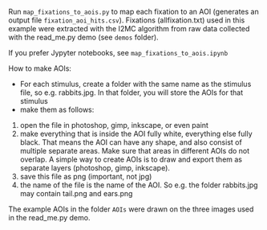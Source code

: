 Run `map_fixations_to_aois.py` to map each fixation to an AOI (generates an output file `fixation_aoi_hits.csv`). Fixations (allfixation.txt) used in this example were extracted with the I2MC algorithm from raw data collected with the read_me.py demo (see `demos` folder).

If you prefer Jypyter notebooks, see `map_fixations_to_aois.ipynb`

How to make AOIs:
- For each stimulus, create a folder with the same name as the stimulus file, so e.g. rabbits.jpg. In that folder, you will store the AOIs for that stimulus
- make them as follows:
1. open the file in photoshop, gimp, inkscape, or even paint
2. make everything that is inside the AOI fully white, everything else fully black. That means the AOI can have any shape, and also consist of multiple separate areas. Make sure that areas in different AOIs do not overlap.
   A simple way to create AOIs is to draw and export them as separate layers (photoshop, gimp, inkscape).
3. save this file as png (important, not jpg)
4. the name of the file is the name of the AOI. So e.g. the folder rabbits.jpg may contain tail.png and ears.png

The example AOIs in the folder `AOIs` were drawn on the three images used in the read_me.py demo. 
